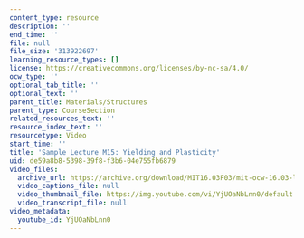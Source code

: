 ```yaml
---
content_type: resource
description: ''
end_time: ''
file: null
file_size: '313922697'
learning_resource_types: []
license: https://creativecommons.org/licenses/by-nc-sa/4.0/
ocw_type: ''
optional_tab_title: ''
optional_text: ''
parent_title: Materials/Structures
parent_type: CourseSection
related_resources_text: ''
resource_index_text: ''
resourcetype: Video
start_time: ''
title: 'Sample Lecture M15: Yielding and Plasticity'
uid: de59a8b8-5398-39f8-f3b6-04e755fb6879
video_files:
  archive_url: https://archive.org/download/MIT16.03F03/mit-ocw-16.03-lec-mit-01mar2004.mpg-220k.mp4
  video_captions_file: null
  video_thumbnail_file: https://img.youtube.com/vi/YjUOaNbLnn0/default.jpg
  video_transcript_file: null
video_metadata:
  youtube_id: YjUOaNbLnn0
---
```

